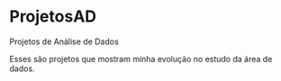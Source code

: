 # ProjetosAD
Projetos de Análise de Dados

Esses são projetos que mostram minha evolução no estudo da área de dados. 
